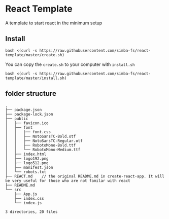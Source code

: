 # React Template

A template to start react in the minimum setup  
## Install
```
bash <(curl -s https://raw.githubusercontent.com/simba-fs/react-template/master/create.sh)
```

You can copy the `create.sh` to your computer with `install.sh`
```
bash <(curl -s https://raw.githubusercontent.com/simba-fs/react-template/master/install.sh)
```

## folder structure
```
.
├── package.json
├── package-lock.json
├── public
│   ├── favicon.ico
│   ├── font
│   │   ├── font.css
│   │   ├── NotoSansTC-Bold.otf
│   │   ├── NotoSansTC-Regular.otf
│   │   ├── RobotoMono-Bold.ttf
│   │   └── RobotoMono-Medium.ttf
│   ├── index.html
│   ├── logo192.png
│   ├── logo512.png
│   ├── manifest.json
│   └── robots.txt
├── REACT.md	// the original README.md in create-react-app. It will be very useful for those who are not familar with react
├── README.md
└── src
    ├── App.js
    ├── index.css
    └── index.js

3 directories, 20 files
```
